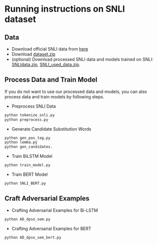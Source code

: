 # Running instructions on SNLI dataset
## Data
- Download official SNLI data from [here](https://nlp.stanford.edu/projects/snli/snli_1.0.zip)
- Download [dataset.zip](https://cloud.tsinghua.edu.cn/d/b6b35b7b7fdb43c1bf8c/files/?p=%2Fdataset.zip)
- (optional) Download processed SNLI data and models trained on SNLI:  [SNLIdata.zip](https://cloud.tsinghua.edu.cn/d/b6b35b7b7fdb43c1bf8c/files/?p=%2FSNLIdata.zip),
[SNLI_used_data.zip](https://cloud.tsinghua.edu.cn/d/b6b35b7b7fdb43c1bf8c/files/?p=%2FSNLIdata.zip).
## Process Data and Train Model
If you do not want to use our processed data and models, you can also process data and train models by following steps.
- Preprocess SNLI Data
```bash
python tokenize_snli.py
python preprocess.py
```
- Generate Candidate Substitution Words
```bash
python gen_pos_tag.py
python lemma.py
python gen_candidates.
```
- Train BiLSTM Model
```bash
python train_model.py
```
- Train BERT Model
```bash
python SNLI_BERT.py
```
## Craft Adversarial Examples
- Crafting Adversarial Examples for Bi-LSTM
```bash
python AD_dpso_sem.py
```
- Crafting Adversarial Examples for BERT
```bash
python AD_dpso_sem_bert.py
```
